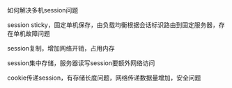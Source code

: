 如何解决多机session问题





session sticky，固定单机保存，由负载均衡根据会话标识路由到固定服务器，存在单机故障问题

session复制，增加网络开销，占用内存

session集中存储，服务器读写session要额外网络访问

cookie传递session，有存储长度问题，网络传递数据量增加，安全问题

